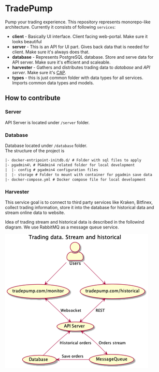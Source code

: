 # TradePump

Pump your trading experience.
This repository represents monorepo-like architecture.
Currently it consists of following `services`:
- **client** - Basically UI interface. Client facing web-portal. Make sure it looks beautiful
- **server** - This is an API for UI part. Gives back data that is needed for client. Make sure it's always does that.
- **database** - Represents PostgreSQL database. Store and serve data for API server. Make sure it's efficient and scaleable.
- **harvester** - Gathers and distributes trading data to _database_ and _API server_. Make sure it's [CAP](https://en.wikipedia.org/wiki/CAP_theorem).
- **types** - this is just common folder with data types for all services. Imports common data types and models.

## How to contribute

### Server

API Server is located under `/server` folder.

### Database

Database located under `/database` folder.<br>
The structure of the project is
```
|- docker-entripoint-initdb.d/ # Folder with sql files to apply
|- pgadmin4\ # PGAdmin4 related folder for local development
|  |- config # pgadmin4 configuration files
|  |- storage # Folder to mount with container for pgadmin save data
|- docker-compose.yml # Docker compose file for local development
```

### Harvester

This service goal is to connect to third party services like Kraken, Bitfinex, collect trading information, store it into the database for historical data and stream online data to website.

Idea of trading stream and historical data is described in the followind diagram.
We use RabbitMQ as a message queue service.

![Trading Data](./docs/trading_stream.png)
